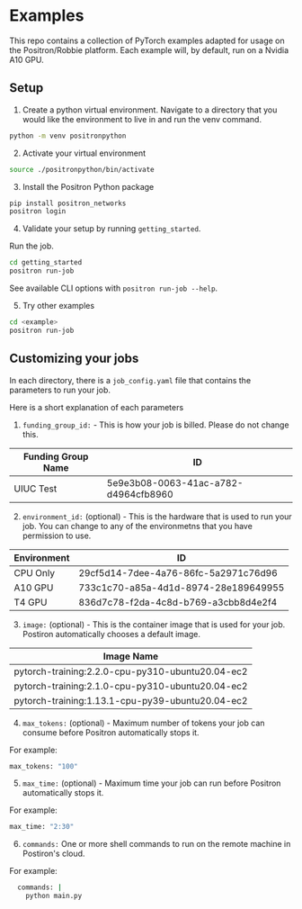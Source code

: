 # Examples

This repo contains a collection of PyTorch examples adapted for usage on the Positron/Robbie platform.
Each example will, by default, run on a Nvidia A10 GPU.

## Setup

1. Create a python virtual environment. Navigate to a directory that you would like the environment to live in and run the venv command.

```sh
python -m venv positronpython
```

2. Activate your virtual environment

```sh
source ./positronpython/bin/activate
```

3. Install the Positron Python package

```sh
pip install positron_networks
positron login
```

4. Validate your setup by running `getting_started`.

Run the job.

```sh
cd getting_started
positron run-job
```

See available CLI options with `positron run-job --help`.

5. Try other examples 

```sh
cd <example>
positron run-job
```

## Customizing your jobs

In each directory, there is a `job_config.yaml` file that contains the parameters to run your job.

Here is a short explanation of each parameters

1. `funding_group_id:` - This is how your job is billed. Please do not change this.

| Funding Group Name   | ID                                   |
| -------------------- | ------------------------------------ |
| UIUC Test | 5e9e3b08-0063-41ac-a782-d4964cfb8960 |


2. `environment_id:` (optional) - This is the hardware that is used to run your job.
You can change to any of the environmetns that you have permission to use.

| Environment | ID                                   |
| ----------- | ------------------------------------ |
| CPU Only    | 29cf5d14-7dee-4a76-86fc-5a2971c76d96 |
| A10 GPU     | 733c1c70-a85a-4d1d-8974-28e189649955 |   <--Default for the examples
| T4 GPU      | 836d7c78-f2da-4c8d-b769-a3cbb8d4e2f4 |

3. `image:` (optional) - This is the container image that is used for your job.
Postiron automatically chooses a default image.

| Image Name                                       |
| -------------------------------------------------|          
| pytorch-training:2.2.0-cpu-py310-ubuntu20.04-ec2 |
| pytorch-training:2.1.0-cpu-py310-ubuntu20.04-ec2 |
| pytorch-training:1.13.1-cpu-py39-ubuntu20.04-ec2 |

 4. `max_tokens:` (optional) - Maximum number of tokens your job can consume before Positron automatically stops it.

For example:
```sh
max_tokens: "100"
```

5. `max_time:` (optional) - Maximum time your job can run before Positron automatically stops it.

For example:
```sh
max_time: "2:30"
```

6. `commands:` One or more shell commands to run on the remote machine in Postiron's cloud.

For example:
```sh
  commands: |
    python main.py
```


